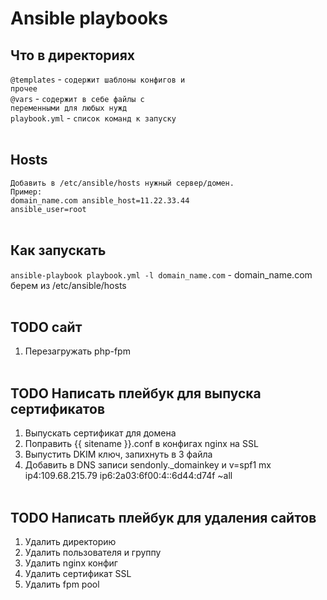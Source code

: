 # Ansible playbooks
## Что в директориях

<code>@templates</code> - <code>содержит шаблоны конфигов и прочее</code>
<br/>
<code>@vars</code> - <code>содержит в себе файлы с переменными для любых нужд</code>
<br/>
<code>playbook.yml</code> - <code>список команд к запуску</code>
<br/><br/>

## Hosts 
<code>Добавить в /etc/ansible/hosts нужный сервер/домен. Пример:</code>
<br/>
<code>domain_name.com ansible_host=11.22.33.44 ansible_user=root</code>
<br/><br/>

## Как запускать
<code>ansible-playbook playbook.yml -l domain_name.com</code> - domain_name.com берем из /etc/ansible/hosts
<br/><br/>

## TODO сайт
1. Перезагружать php-fpm
<br/><br/>

## TODO Написать плейбук для выпуска сертификатов
1. Выпускать сертификат для домена
2. Поправить {{ sitename }}.conf в конфигах nginx на SSL
3. Выпустить DKIM ключ, запихнуть в 3 файла
4. Добавить в DNS записи sendonly._domainkey и v=spf1 mx ip4:109.68.215.79 ip6:2a03:6f00:4::6d44:d74f ~all
<br/><br/>

## TODO Написать плейбук для удаления сайтов
1. Удалить директорию
2. Удалить пользователя и группу
3. Удалить nginx конфиг
4. Удалить сертификат SSL
5. Удалить fpm pool